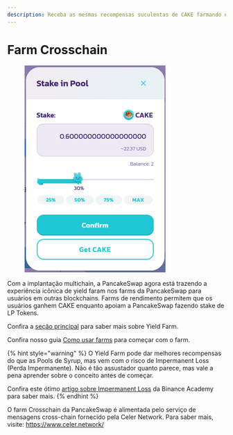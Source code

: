 ```yaml
---
description: Receba as mesmas recompensas suculentas de CAKE farmando em outras blockchains
---
```


# Farm Crosschain

<figure><img src="../../../.gitbook/assets/image (18).png" alt=""><figcaption></figcaption></figure>

Com a implantação multichain, a PancakeSwap agora está trazendo a experiência icônica de yield faram nos farms da PancakeSwap para usuários em outras blockchains. Farms de rendimento permitem que os usuários ganhem CAKE enquanto apoiam a PancakeSwap fazendo stake de LP Tokens.&#x20;

Confira a [seção principal](../) para saber mais sobre Yield Farm.&#x20;

Confira nosso guia [Como usar farms](../how-to-use-farms.md) para começar com o farm.

{% hint style="warning" %}
O Yield Farm pode dar melhores recompensas do que as Pools de Syrup, mas vem com o risco de Impermanent Loss (Perda Impermanente). Não é tão assustador quanto parece, mas vale a pena aprender sobre o conceito antes de começar.&#x20;

Confira este ótimo [artigo sobre Impermanent Loss](https://academy.binance.com/pt/articles/impermanent-loss-explained) da Binance Academy para saber mais.
{% endhint %}

O farm Crosschain da PancakeSwap é alimentada pelo serviço de mensagens cross-chain fornecido pela Celer Network. Para saber mais, visite: https://www.celer.network/
